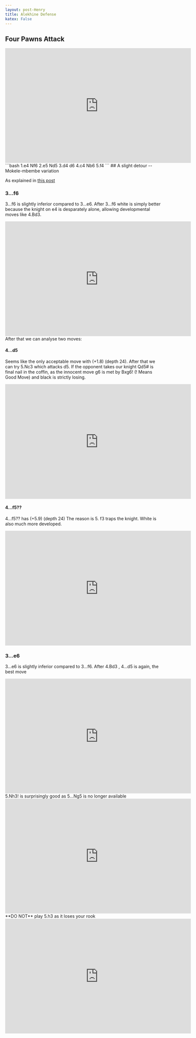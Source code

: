 ```yaml
---
layout: post-Henry
title: Alekhine Defense
katex: False
---
```

## **Four Pawns Attack**
<iframe width=600 height=371 src="https://lichess.org/study/embed/3eaOgpNe/lZNOUOGD#2" frameborder=0></iframe>
```bash
1.e4 Nf6 2.e5 Nd5 3.d4 d6 4.c4 Nb6 5.f4
```
## A slight detour -- Mokele-mbembe variation

As explained in [this post](https://www.chess.com/blog/ThePawnSlayer/opening-myths-the-mystery-of-the-mokele-mbembe-variation)

### **3...f6**
3...f6 is slightly inferior compared to 3...e6. After 3...f6 white is simply better because the knight on e4 is desparately alone, allowing developmental moves like 4.Bd3.
<iframe width=600 height=371 src="https://lichess.org/study/embed/p0uNbFe8/OPbE6Cxg#7" frameborder=0></iframe> After that we can analyse two moves:

#### **4...d5**
Seems like the only acceptable move with (+1.8) (depth 24). After that we can try 5.Nc3 which attacks d5. If the opponent takes our knight Qd5# is final nail in the coffin, as the innocent move g6 is met by Bxg6! (! Means Good Move) and black is strictly losing.
<iframe width=600 height=371 src="https://lichess.org/study/embed/C8lAZ9rX/BEZ6l8Lu#11" frameborder=0></iframe>

#### **4...f5??**
4...f5?? has (+5.9) (depth 24)
The reason is 5. f3 traps the knight. White is also much more developed.
<iframe width=600 height=371 src="https://lichess.org/study/embed/reednIIl/tIvCSyeT#9" frameborder=0></iframe>

### **3...e6**
3...e6 is slightly inferior compared to 3...f6.
After 4.Bd3 , 4...d5 is again, the best move 
<iframe width=600 height=371 src="https://lichess.org/study/embed/RiRAdR4m/oi2i97Oe#8" frameborder=0></iframe>
5.Nh3! is surprisingly good as 5...Ng5 is no longer available
<iframe width=600 height=371 src="https://lichess.org/study/embed/rdDgB6bV/s1jPG7Vo#9" frameborder=0></iframe>
**DO NOT** play 5.h3 as it loses your rook
<iframe width=600 height=371 src="https://lichess.org/study/embed/wIxWfHRL/ND4EtF7k#10" frameborder=0></iframe>



